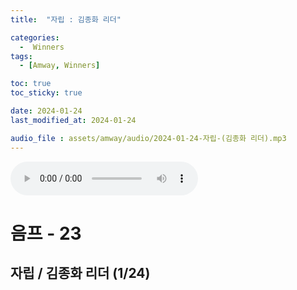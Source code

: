 ```yaml
---
title:  "자립 : 김종화 리더" 

categories:
  -  Winners
tags:
  - [Amway, Winners]

toc: true
toc_sticky: true

date: 2024-01-24
last_modified_at: 2024-01-24

audio_file : assets/amway/audio/2024-01-24-자립-(김종화 리더).mp3
---
```


<audio src="{{ page.audio_file | relative_url }}" controls loop></audio>


# 음프 - 23

## 자립 / 김종화 리더 (1/24)
### 